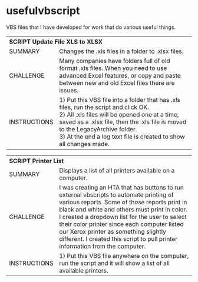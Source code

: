 # usefulvbscript

VBS files that I have developed for work that do various useful things.

<table>
  <th colspan="2" align="left">SCRIPT Update File XLS to XLSX</th>
  <tr>
    <td>SUMMARY</td><td>Changes the .xls files in a folder to .xlsx files.</td>
  </tr>
  <tr>
    <td>CHALLENGE</td>
    <td>Many companies have folders full of old format .xls files. When you need to use advanced Excel features, or copy and paste between new and old Excel files there are issues.</td>
  </tr>
  <tr>
    <td>INSTRUCTIONS</td>
          <td>
            1) Put this VBS file into a folder that has .xls files, run the script and click OK.
            <br>2) All .xls files will be opened one at a time, saved as a .xlsx file, then the .xls file is moved to the LegacyArchive folder.
            <br>3) At the end a log text file is created to show all changes made.
          </td></tr>
</table>

<table>
  <th colspan="2" align="left">SCRIPT Printer List</th>
  <tr>
    <td>SUMMARY</td>
    <td>Displays a list of all printers available on a computer.</td>
  </tr>
  <tr>
    <td>CHALLENGE</td>
    <td>I was creating an HTA that has buttons to run external vbscripts to automate printing of various reports. Some of those reports print in black and white and others must print in color. I created a dropdown list for the user to select their color printer since each computer listed our Xerox printer as something slightly different. I created this script to pull printer information from the computer.</td>
  </tr>
  <tr>
    <td>INSTRUCTIONS</td>
    <td>
      1) Put this VBS file anywhere on the computer, run the script and it will show a list of all available printers.
    </td></tr>
</table>

